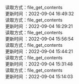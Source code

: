读取方式：file_get_contents </br> 更新时间 ：2022-09-04 16:49:32</br> 读取方式：file_get_contents </br> 更新时间 ：2022-09-04 16:29:21</br> 读取方式：file_get_contents </br> 更新时间 ：2022-09-04 15:56:54</br> 读取方式：file_get_contents </br> 更新时间 ：2022-09-04 15:44:21</br> 读取方式：file_get_contents </br> 更新时间 ：2022-09-04 15:31:48</br> 读取方式：file_get_contents </br> 更新时间 ：2022-09-04 15:14:03</br>  
